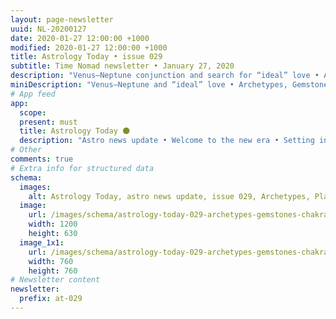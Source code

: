 ```yaml
---
layout: page-newsletter
uuid: NL-20200127
date: 2020-01-27 12:00:00 +1000
modified: 2020-01-27 12:00:00 +1000
title: Astrology Today • issue 029
subtitle: Time Nomad newsletter • January 27, 2020
description: "Venus–Neptune conjunction and search for “ideal” love • Archetypes, Planetary Energies, Gemstones and our Chakras… read our regular astrological knowledge stories and news updates."
miniDescription: "Venus–Neptune and “ideal” love • Archetypes, Gemstones, Chakras"
# App feed
app:
  scope: 
  present: must
  title: Astrology Today 🌑
  description: "Astro news update • Welcome to the new era • Setting intentions for 2020 with Gemstones • Saturn–Pluto, taking a look from above"
# Other
comments: true
# Extra info for structured data
schema:
  images:
    alt: Astrology Today, astro news update, issue 029, Archetypes, Planetary Energies, Gemstones and our Chakras
  image:
    url: /images/schema/astrology-today-029-archetypes-gemstones-chakras.jpg
    width: 1200
    height: 630
  image_1x1:
    url: /images/schema/astrology-today-029-archetypes-gemstones-chakras_1x1.jpg
    width: 760
    height: 760
# Newsletter content
newsletter:
  prefix: at-029
---
```

